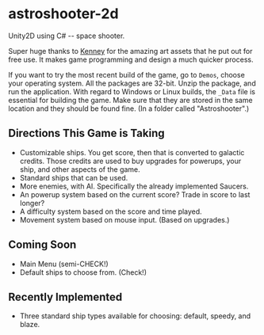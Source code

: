 # astroshooter-2d

Unity2D using C# -- space shooter.

Super huge thanks to [Kenney](http://www.kenney.nl/) for the amazing art assets that he put out for free use. It makes game programming and design a much quicker process.

If you want to try the most recent build of the game, go to `Demos`, choose your operating system. All the packages are 32-bit. Unzip the package, and run the application. With regard to Windows or Linux builds, the `_Data` file is essential for building the game. Make sure that they are stored in the same location and they should be found fine. (In a folder called "Astroshooter".)

## Directions This Game is Taking
- Customizable ships. You get score, then that is converted to galactic credits. Those credits are used to buy upgrades for powerups, your ship, and other aspects of the game.
- Standard ships that can be used.
- More enemies, with AI. Specifically the already implemented Saucers.
- An powerup system based on the current score? Trade in score to last longer?
- A difficulty system based on the score and time played.
- Movement system based on mouse input. (Based on upgrades.)

## Coming Soon
- Main Menu (semi-CHECK!)
- Default ships to choose from. (Check!)

## Recently Implemented
- Three standard ship types available for choosing: default, speedy, and blaze.
